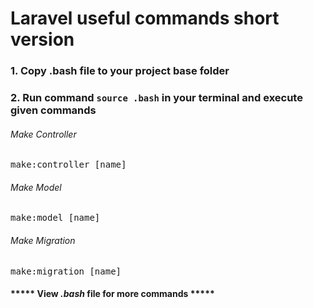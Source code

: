 # Laravel useful commands short version

### 1. Copy <strong>.bash </strong> file to your project base folder
### 2. Run command <code>source .bash</code> in your terminal and execute given commands

###### Make Controller
<kbd>make:controller [name]</kbd> 

###### Make Model
<kbd>make:model [name]</kbd> 

###### Make Migration
<kbd>make:migration [name]</kbd> 

#### ***** View <i>.bash</i> file for more commands *****
